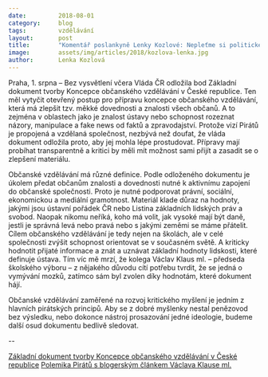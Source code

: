```yaml
---
date:         2018-08-01
category:     blog
tags:         vzdělávání
layout:       post
title:        "Komentář poslankyně Lenky Kozlové: Nepleťme si politické školení a občanské vzdělávání"
image:        assets/img/articles/2018/kozlova-lenka.jpg
author:       Lenka Kozlová
---
```



Praha, 1. srpna – Bez vysvětlení včera Vláda ČR odložila bod Základní dokument tvorby Koncepce občanského vzdělávání v České republice. Ten měl vytyčit otevřený postup pro přípravu koncepce občanského vzdělávání, která má zlepšit tzv. měkké dovednosti a znalosti všech občanů. A to zejména v oblastech jako je znalost ústavy nebo schopnost rozeznat názory, manipulace a fake news od faktů a zpravodajství. Protože vizí Pirátů je propojená a vzdělaná společnost, nezbývá než doufat, že vláda dokument odložila proto, aby jej mohla lépe prostudovat. Přípravy mají probíhat transparentně a kritici by měli mít možnost sami přijít a zasadit se o zlepšení materiálu.

Občanské vzdělávání má různé definice. Podle odloženého dokumentu je úkolem předat občanům znalosti a dovednosti nutné k aktivnímu zapojení do občanské společnosti. Proto je nutné podporovat právní, sociální, ekonomickou a mediální gramotnost. Materiál klade důraz na hodnoty, jakými jsou ústavní pořádek ČR nebo Listina základních lidských práv a svobod. Naopak nikomu neříká, koho má volit, jak vysoké mají být daně, jestli je správná levá nebo pravá nebo s jakými zeměmi se máme přátelit. Cílem občanského vzdělávání je tedy nejen na školách, ale v celé společnosti zvýšit schopnost orientovat se v současném světě. A kriticky hodnotit přijaté informace a znát a uznávat základní hodnoty lidskosti, které definuje ústava. Tím víc mě mrzí, že kolega Václav Klaus ml. – předseda školského výboru – z nějakého důvodu cítí potřebu tvrdit, že se jedná o vymývání mozků, zatímco sám byl zvolen díky hodnotám, které dokument hájí.

Občanské vzdělávání zaměřené na rozvoj kritického myšlení je jedním z hlavních pirátských principů. Aby se z dobré myšlenky nestal penězovod bez výsledku, nebo dokonce nástroj prosazování jedné ideologie, budeme další osud dokumentu bedlivě sledovat.

--


[Základní dokument tvorby Koncepce občanského vzdělávání v České republice](https://pirati.cz/assets/pdf/zakladni_dok_koncepce_obcanskeho_vzdelavani.pdf)
[Polemika Pirátů s blogerským článkem Václava Klause ml.](https://www.piratskelisty.cz/clanek-2096-obcanske-vzdelani-proti-indoktrinaci-bojuje-vymyvani-mozku-zustava-domenou-demagogu)

